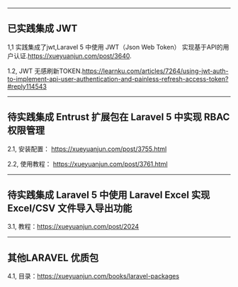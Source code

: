 -----
已实践集成  JWT  
-----
1,1  实践集成了jwt,Laravel 5 中使用 JWT（Json Web Token） 实现基于API的用户认证.https://xueyuanjun.com/post/3640.

1.2, JWT 无感刷新TOKEN.https://learnku.com/articles/7264/using-jwt-auth-to-implement-api-user-authentication-and-painless-refresh-access-token?#reply114543

-----
待实践集成  Entrust 扩展包在 Laravel 5 中实现 RBAC 权限管理
-----
2.1, 安装配置： https://xueyuanjun.com/post/3755.html

2.2, 使用教程： https://xueyuanjun.com/post/3761.html


-----
待实践集成   Laravel 5 中使用 Laravel Excel 实现 Excel/CSV 文件导入导出功能
-----

3.1,  教程：https://xueyuanjun.com/post/2024


-----
其他LARAVEL 优质包
-----

4.1,  目录：https://xueyuanjun.com/books/laravel-packages